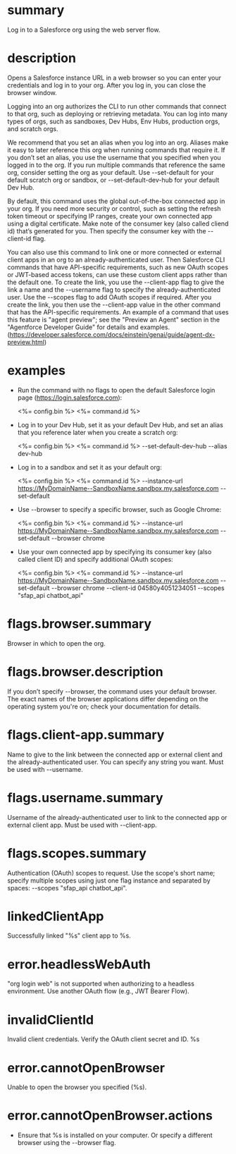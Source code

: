 # summary

Log in to a Salesforce org using the web server flow.

# description

Opens a Salesforce instance URL in a web browser so you can enter your credentials and log in to your org. After you log in, you can close the browser window.

Logging into an org authorizes the CLI to run other commands that connect to that org, such as deploying or retrieving metadata. You can log into many types of orgs, such as sandboxes, Dev Hubs, Env Hubs, production orgs, and scratch orgs.

We recommend that you set an alias when you log into an org. Aliases make it easy to later reference this org when running commands that require it. If you don’t set an alias, you use the username that you specified when you logged in to the org. If you run multiple commands that reference the same org, consider setting the org as your default. Use --set-default for your default scratch org or sandbox, or --set-default-dev-hub for your default Dev Hub.

By default, this command uses the global out-of-the-box connected app in your org. If you need more security or control, such as setting the refresh token timeout or specifying IP ranges, create your own connected app using a digital certificate. Make note of the consumer key (also called cliend id) that’s generated for you. Then specify the consumer key with the --client-id flag.

You can also use this command to link one or more connected or external client apps in an org to an already-authenticated user. Then Salesforce CLI commands that have API-specific requirements, such as new OAuth scopes or JWT-based access tokens, can use these custom client apps rather than the default one. To create the link, you use the --client-app flag to give the link a name and the --username flag to specify the already-authenticated user. Use the --scopes flag to add OAuth scopes if required. After you create the link, you then use the --client-app value in the other command that has the API-specific requirements. An example of a command that uses this feature is "agent preview"; see the "Preview an Agent" section in the "Agentforce Developer Guide" for details and examples. (https://developer.salesforce.com/docs/einstein/genai/guide/agent-dx-preview.html)

# examples

- Run the command with no flags to open the default Salesforce login page (https://login.salesforce.com):

  <%= config.bin %> <%= command.id %>

- Log in to your Dev Hub, set it as your default Dev Hub, and set an alias that you reference later when you create a scratch org:

  <%= config.bin %> <%= command.id %> --set-default-dev-hub --alias dev-hub

- Log in to a sandbox and set it as your default org:

  <%= config.bin %> <%= command.id %> --instance-url https://MyDomainName--SandboxName.sandbox.my.salesforce.com --set-default

- Use --browser to specify a specific browser, such as Google Chrome:

  <%= config.bin %> <%= command.id %> --instance-url https://MyDomainName--SandboxName.sandbox.my.salesforce.com --set-default --browser chrome

- Use your own connected app by specifying its consumer key (also called client ID) and specify additional OAuth scopes:

  <%= config.bin %> <%= command.id %> --instance-url https://MyDomainName--SandboxName.sandbox.my.salesforce.com --set-default --browser chrome --client-id 04580y4051234051 --scopes "sfap_api chatbot_api"

# flags.browser.summary

Browser in which to open the org.

# flags.browser.description

If you don’t specify --browser, the command uses your default browser. The exact names of the browser applications differ depending on the operating system you're on; check your documentation for details.

# flags.client-app.summary

Name to give to the link between the connected app or external client and the already-authenticated user. You can specify any string you want. Must be used with --username.

# flags.username.summary

Username of the already-authenticated user to link to the connected app or external client app. Must be used with --client-app.

# flags.scopes.summary

Authentication (OAuth) scopes to request. Use the scope's short name; specify multiple scopes using just one flag instance and separated by spaces: --scopes "sfap_api chatbot_api".

# linkedClientApp

Successfully linked "%s" client app to %s.

# error.headlessWebAuth

"org login web" is not supported when authorizing to a headless environment. Use another OAuth flow (e.g., JWT Bearer Flow).

# invalidClientId

Invalid client credentials. Verify the OAuth client secret and ID. %s

# error.cannotOpenBrowser

Unable to open the browser you specified (%s).

# error.cannotOpenBrowser.actions

- Ensure that %s is installed on your computer. Or specify a different browser using the --browser flag.
